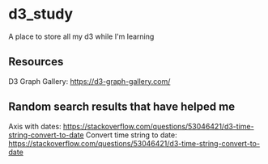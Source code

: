 # d3_study
A place to store all my d3 while I'm learning


## Resources
D3 Graph Gallery: https://d3-graph-gallery.com/


## Random search results that have helped me
Axis with dates: https://stackoverflow.com/questions/53046421/d3-time-string-convert-to-date
Convert time string to date: https://stackoverflow.com/questions/53046421/d3-time-string-convert-to-date